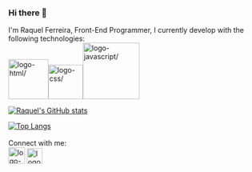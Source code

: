 ### Hi there 👋

I'm Raquel Ferreira, Front-End Programmer, I currently develop with the following technologies: 
<br>
<img width=80px src="https://img.shields.io/badge/HTML5-E34F26?style=for-the-badge&logo=html5&logoColor=white" alt=logo-html/><img width=69px  src="https://img.shields.io/badge/CSS3-1572B6?style=for-the-badge&logo=css3&logoColor=white" alt=logo-css/><img width=113px src="https://img.shields.io/badge/JavaScript-F7DF1E?style=for-the-badge&logo=javascript&logoColor=black" alt=logo-javascript/>

[![Raquel's GitHub stats](https://github-readme-stats.vercel.app/api?username=raquelferreira1)](https://github.com/anuraghazra/github-readme-stats)

[![Top Langs](https://github-readme-stats.vercel.app/api/top-langs/?username=raquelferreira1)](https://github.com/anuraghazra/github-readme-stats)
<br><br>
Connect with me:
<br>
<a href="https://www.linkedin.com/in/raquel-ferreiraa/"><img width=33px  src="https://camo.githubusercontent.com/46f5e503ff9e81b1328c371920f5a84520449952949270af3b55a7acebd2d0ee/68747470733a2f2f696d672e69636f6e73382e636f6d2f646f6f646c652f34302f3030303030302f6c696e6b6564696e2d2d76322e706e67" alt=logo-linkedin/></a>
<a href="https://www.instagram.com.br/quel.rios"><img width=31px src="https://camo.githubusercontent.com/c80f9763ed06d4ab9fbcc1a74b8b74cd95e4c7f82d3f1f70233994f236a0faeb/68747470733a2f2f63646e2e6a7364656c6976722e6e65742f6e706d2f73696d706c652d69636f6e734076332f69636f6e732f696e7374616772616d2e737667" alt=logo-linkedin/></a>
